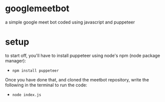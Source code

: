 # googlemeetbot
a simple google meet bot coded using javascript and puppeteer
# setup
to start off, you'll have to install puppeteer using node's npm (node package manager):

* `npm install puppeteer`

Once you have done that, and cloned the meetbot repository, write the following in the terminal to run the code:

* `node index.js`
